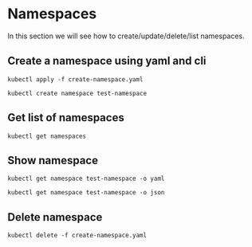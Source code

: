 # Namespaces

In this section we will see how to create/update/delete/list namespaces.

## Create a namespace using yaml and cli

```
kubectl apply -f create-namespace.yaml

kubectl create namespace test-namespace
```

## Get list of namespaces

```
kubectl get namespaces
```

## Show namespace

```
kubectl get namespace test-namespace -o yaml

kubectl get namespace test-namespace -o json
```

## Delete namespace

```
kubectl delete -f create-namespace.yaml
```
